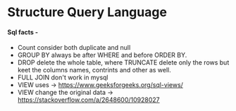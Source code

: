 # Structure Query Language  
#### Sql facts -  
* Count consider both duplicate and null  
* GROUP BY always be after WHERE and before ORDER BY.  
* DROP delete the whole table, where TRUNCATE delete only the rows but keet the columns names, contrints and other as well.  
* FULL JOIN don't work in mysql  
* VIEW uses -> https://www.geeksforgeeks.org/sql-views/  
* VIEW change the original data -> https://stackoverflow.com/a/2648600/10928027

